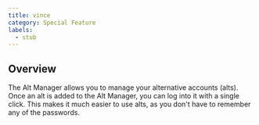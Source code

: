 ```yaml
---
title: vince
category: Special Feature
labels:
  - stub
---
```

## Overview
The Alt Manager allows you to manage your alternative accounts (alts). Once an alt is added to the Alt Manager, you can log into it with a single click. This makes it much easier to use alts, as you don't have to remember any of the passwords.

